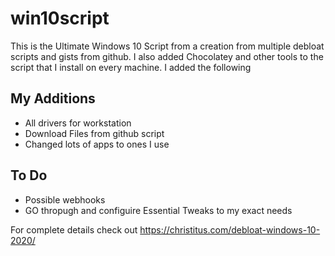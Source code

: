 # win10script
This is the Ultimate Windows 10 Script from a creation from multiple debloat scripts and gists from github. I also added Chocolatey and other tools to the script that I install on every machine.
I added the following

## My Additions

- All drivers for workstation
- Download Files from github script
- Changed lots of apps to ones I use

## To Do
- Possible webhooks
- GO thropugh and configuire Essential Tweaks to my exact needs

For complete details check out https://christitus.com/debloat-windows-10-2020/
